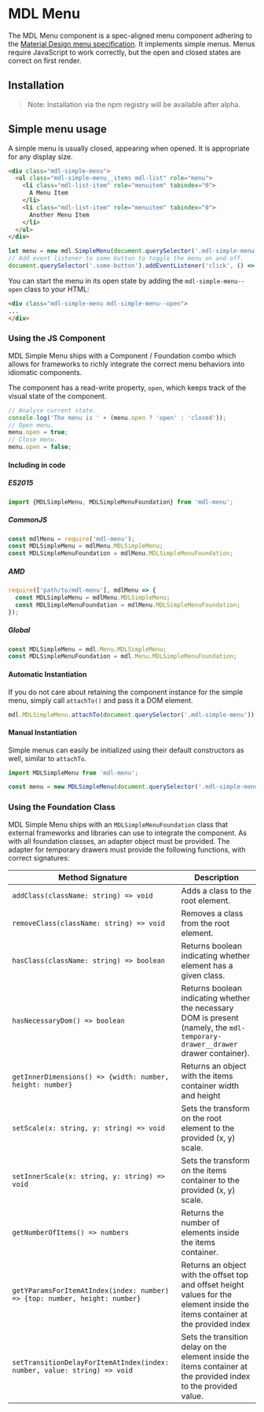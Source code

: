 # MDL Menu

The MDL Menu component is a spec-aligned menu component adhering to the
[Material Design menu specification](https://material.google.com/components/menus.html).
It implements simple menus. Menus require JavaScript to work correctly, but the open and closed states are correct on
first render.

## Installation

> Note: Installation via the npm registry will be available after alpha.

## Simple menu usage

A simple menu is usually closed, appearing when opened. It is appropriate for any display size.

```html
<div class="mdl-simple-menu">
  <ul class="mdl-simple-menu__items mdl-list" role="menu">
    <li class="mdl-list-item" role="menuitem" tabindex="0">
      A Menu Item
    </li>
    <li class="mdl-list-item" role="menuitem" tabindex="0">
      Another Menu Item
    </li>
  </ul>
</div>
```

```js
let menu = new mdl.SimpleMenu(document.querySelector('.mdl-simple-menu'));
// Add event listener to some button to toggle the menu on and off.
document.querySelector('.some-button').addEventListener('click', () => menu.open = !menu.open);
```

You can start the menu in its open state by adding the `mdl-simple-menu--open` class to your HTML:

```html
<div class="mdl-simple-menu mdl-simple-menu--open">
...
</div>
```


### Using the JS Component

MDL Simple Menu ships with a Component / Foundation combo which allows for frameworks to richly integrate the
correct menu behaviors into idiomatic components.

The component has a read-write property, `open`, which keeps track of the visual state of the component.

```js
// Analyse current state.
console.log('The menu is ' + (menu.open ? 'open' : 'closed'));
// Open menu.
menu.open = true;
// Close menu.
menu.open = false;
```

#### Including in code

##### ES2015

```javascript
import {MDLSimpleMenu, MDLSimpleMenuFoundation} from 'mdl-menu';
```

##### CommonJS

```javascript
const mdlMenu = require('mdl-menu');
const MDLSimpleMenu = mdlMenu.MDLSimpleMenu;
const MDLSimpleMenuFoundation = mdlMenu.MDLSimpleMenuFoundation;
```

##### AMD

```javascript
require(['path/to/mdl-menu'], mdlMenu => {
  const MDLSimpleMenu = mdlMenu.MDLSimpleMenu;
  const MDLSimpleMenuFoundation = mdlMenu.MDLSimpleMenuFoundation;
});
```

##### Global

```javascript
const MDLSimpleMenu = mdl.Menu.MDLSimpleMenu;
const MDLSimpleMenuFoundation = mdl.Menu.MDLSimpleMenuFoundation;
```

#### Automatic Instantiation

If you do not care about retaining the component instance for the simple menu, simply call `attachTo()` and pass it a
DOM element.  

```javascript
mdl.MDLSimpleMenu.attachTo(document.querySelector('.mdl-simple-menu'));
```

#### Manual Instantiation

Simple menus can easily be initialized using their default constructors as well, similar to `attachTo`.

```javascript
import MDLSimpleMenu from 'mdl-menu';

const menu = new MDLSimpleMenu(document.querySelector('.mdl-simple-menu'));
```

### Using the Foundation Class

MDL Simple Menu ships with an `MDLSimpleMenuFoundation` class that external frameworks and libraries can use to
integrate the component. As with all foundation classes, an adapter object must be provided.
The adapter for temporary drawers must provide the following functions, with correct signatures:

| Method Signature | Description |
| --- | --- |
| `addClass(className: string) => void` | Adds a class to the root element. |
| `removeClass(className: string) => void` | Removes a class from the root element. |
| `hasClass(className: string) => boolean` | Returns boolean indicating whether element has a given class. |
| `hasNecessaryDom() => boolean` | Returns boolean indicating whether the necessary DOM is present (namely, the `mdl-temporary-drawer__drawer` drawer container). |
| `getInnerDimensions() => {width: number, height: number}` | Returns an object with the items container width and height |
| `setScale(x: string, y: string) => void` | Sets the transform on the root element to the provided (x, y) scale. |
| `setInnerScale(x: string, y: string) => void` | Sets the transform on the items container to the provided (x, y) scale. |
| `getNumberOfItems() => numbers` | Returns the number of elements inside the items container. |
| `getYParamsForItemAtIndex(index: number) => {top: number, height: number}` | Returns an object with the offset top and offset height values for the element inside the items container at the provided index |
| `setTransitionDelayForItemAtIndex(index: number, value: string) => void` | Sets the transition delay on the element inside the items container at the provided index to the provided value. |
